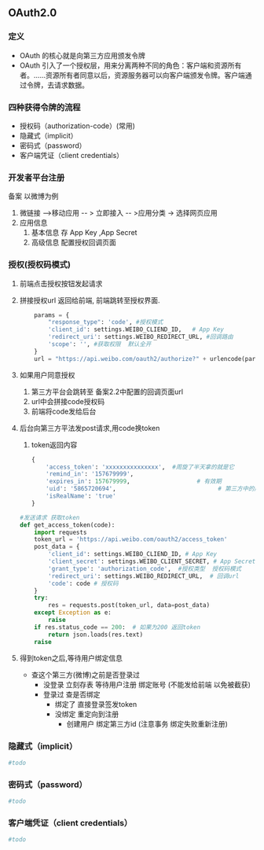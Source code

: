 ## OAuth2.0

### 定义

- OAuth 的核心就是向第三方应用颁发令牌
- OAuth 引入了一个授权层，用来分离两种不同的角色：客户端和资源所有者。......资源所有者同意以后，资源服务器可以向客户端颁发令牌。客户端通过令牌，去请求数据。

### 四种获得令牌的流程

- 授权码（authorization-code）(常用)
- 隐藏式（implicit）
- 密码式（password）
- 客户端凭证（client credentials）



### 开发者平台注册

 备案  以微博为例

1. 微链接 -->移动应用 -- > 立即接入 -- >应用分类 -> 选择网页应用
2. 应用信息
   1. 基本信息   存 App Key ,App Secret
   2. 高级信息  配置授权回调页面

### 授权(授权码模式)

1. 前端点击授权按钮发起请求

2. 拼接授权url  返回给前端, 前端跳转至授权界面.

   ```python
       params = {
           "response_type": 'code', #授权模式
           'client_id': settings.WEIBO_CLIEND_ID,	# App Key
           'redirect_uri': settings.WEIBO_REDIRECT_URL, #回调路由
           'scope': '', #获取权限  默认全开
       }
       url = "https://api.weibo.com/oauth2/authorize?" + urlencode(params)
   ```

3. 如果用户同意授权

   1. 第三方平台会跳转至 备案2.2中配置的回调页面url
   2. url中会拼接code授权码
   3. 前端将code发给后台

4. 后台向第三方平法发post请求,用code换token

   1. token返回内容

      ```python
      {
          'access_token': 'xxxxxxxxxxxxxxx',  #周旋了半天拿的就是它
          'remind_in': '157679999', 				
          'expires_in': 157679999, 					 # 有效期
          'uid': '5865720694', 							   # 第三方中的用户id 即微博用户id 微信用户id 
          'isRealName': 'true'							  
      }
      
      ```

   ```python
   #发送请求 获取token
   def get_access_token(code):
       import requests
       token_url = 'https://api.weibo.com/oauth2/access_token'
       post_data = {
           'client_id': settings.WEIBO_CLIEND_ID, # App Key
           'client_secret': settings.WEIBO_CLIENT_SECRET, # App Secret
           'grant_type': 'authorization_code',  #授权类型  授权码模式
           'redirect_uri': settings.WEIBO_REDIRECT_URL,  # 回调url
           'code': code	# 授权码
       }
       try:
           res = requests.post(token_url, data=post_data)
       except Exception as e:
           raise
       if res.status_code == 200:  # 如果为200 返回token 
           return json.loads(res.text)
       raise
   ```

5. 得到token之后,等待用户绑定信息 

   - 查这个第三方(微博)之前是否登录过
     - 没登录 立刻存表  等待用户注册  绑定账号 (不能发给前端   以免被截获)
     - 登录过  查是否绑定
       - 绑定了 直接登录签发token
       - 没绑定 重定向到注册     
         - 创建用户  绑定第三方id   (注意事务  绑定失败重新注册)

### 隐藏式（implicit）

```python
#todo
```

### 密码式（password）

```python
#todo
```

### 客户端凭证（client credentials）

```python
#todo
```